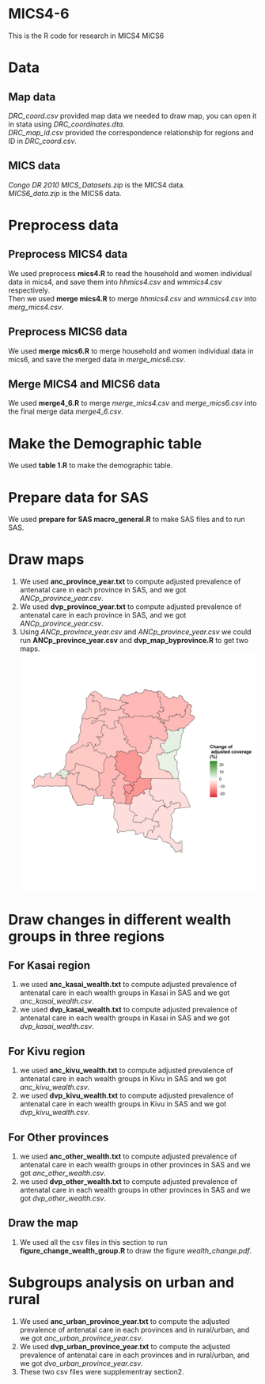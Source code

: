 # MICS4-6
This is the R code for research in MICS4 MICS6
# Data
## Map data
*DRC_coord.csv* provided map data we needed to draw map, you can open it in stata using *DRC_coordinates.dta*.  
*DRC_map_id.csv* provided the correspondence relationship for regions and ID in *DRC_coord.csv*.  
## MICS data
*Congo DR 2010 MICS_Datasets.zip* is the MICS4 data.  
*MICS6_data.zip* is the MICS6 data.  
# Preprocess data 
## Preprocess MICS4 data
We used preprocess **mics4.R** to read the household and women individual data in mics4, and save them into *hhmics4.csv* and *wmmics4.csv* respectively.  
Then we used **merge mics4.R** to merge *hhmics4.csv* and *wmmics4.csv* into *merg_mics4.csv*.  
## Preprocess MICS6 data
We used **merge mics6.R** to merge household and women individual data in mics6, and save the merged data in *merge_mics6.csv*.  
## Merge MICS4 and MICS6 data
We used **merge4_6.R** to merge *merge_mics4.csv* and *merge_mics6.csv* into the final merge data *merge4_6.csv*. 
# Make the Demographic table
We used **table 1.R** to make the demographic table. 
# Prepare data for SAS
We used **prepare for SAS macro_general.R** to make SAS files and to run SAS. 
# Draw maps
1. We used **anc_province_year.txt** to compute adjusted prevalence of antenatal care in each province in SAS, and we got *ANCp_province_year.csv*.  
2. We used **dvp_province_year.txt** to compute adjusted prevalence of antenatal care in each province in SAS, and we got *ANCp_province_year.csv*.  
3. Using *ANCp_province_year.csv* and *ANCp_province_year.csv* we could run **ANCp_province_year.csv** and **dvp_map_byprovince.R** to get two maps. 
![](Figures/map_anc.png)
# Draw changes in different wealth groups in three regions
## For Kasai region
1. we used **anc_kasai_wealth.txt** to compute adjusted prevalence of antenatal care in each wealth groups in Kasai in SAS and we got *anc_kasai_wealth.csv*.  
2. we used **dvp_kasai_wealth.txt** to compute adjusted prevalence of antenatal care in each wealth groups in Kasai in SAS and we got *dvp_kasai_wealth.csv*.   
## For Kivu region
1. we used **anc_kivu_wealth.txt** to compute adjusted prevalence of antenatal care in each wealth groups in Kivu in SAS and we got *anc_kivu_wealth.csv*.   
2. we used **dvp_kivu_wealth.txt** to compute adjusted prevalence of antenatal care in each wealth groups in Kivu in SAS and we got *dvp_kivu_wealth.csv*.   
## For Other provinces
1. we used **anc_other_wealth.txt** to compute adjusted prevalence of antenatal care in each wealth groups in other provinces in SAS and we got *anc_other_wealth.csv*.  
2. we used **dvp_other_wealth.txt** to compute adjusted prevalence of antenatal care in each wealth groups in other provinces in SAS and we got *dvp_other_wealth.csv*.  
## Draw the map
1. We used all the csv files in this section to run  **figure_change_wealth_group.R** to draw the figure *wealth_change.pdf*. 

# Subgroups analysis on urban and rural
1. We used **anc_urban_province_year.txt** to compute the adjusted prevalence of antenatal care in each provinces and in rural/urban, and we got *anc_urban_province_year.csv*.  
2. We used **dvp_urban_province_year.txt** to compute the adjusted prevalence of antenatal care in each provinces and in rural/urban, and we got *dvo_urban_province_year.csv*.  
3. These two csv files were supplementray section2. 
